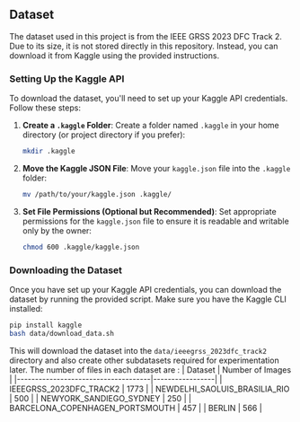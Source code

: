 ## Dataset

The dataset used in this project is from the IEEE GRSS 2023 DFC Track 2. Due to its size, it is not stored directly in this repository. Instead, you can download it from Kaggle using the provided instructions.

### Setting Up the Kaggle API

To download the dataset, you'll need to set up your Kaggle API credentials. Follow these steps:

1. **Create a `.kaggle` Folder**: 
   Create a folder named `.kaggle` in your home directory (or project directory if you prefer):
   ```bash
   mkdir .kaggle
2. **Move the Kaggle JSON File**:
   Move your `kaggle.json` file into the `.kaggle` folder:
   ```bash
   mv /path/to/your/kaggle.json .kaggle/
3. **Set File Permissions (Optional but Recommended)**:
   Set appropriate permissions for the `kaggle.json` file to ensure it is readable and writable only by the owner:
   ```bash
   chmod 600 .kaggle/kaggle.json
   ```
### Downloading the Dataset
Once you have set up your Kaggle API credentials, you can download the dataset by running the provided script. Make sure you have the Kaggle CLI installed:
   ```bash
   pip install kaggle
   bash data/download_data.sh
   ```
This will download the dataset into the `data/ieeegrss_2023dfc_track2` directory and also create other subdatasets required for experimentation later. The number of files in each dataset are :
| Dataset                          | Number of Images |
|-------------------------------------|-----------------|
| IEEEGRSS_2023DFC_TRACK2            | 1773            |
| NEWDELHI_SAOLUIS_BRASILIA_RIO      | 500             |
| NEWYORK_SANDIEGO_SYDNEY            | 250             |
| BARCELONA_COPENHAGEN_PORTSMOUTH      | 457             |
| BERLIN                              | 566             |


